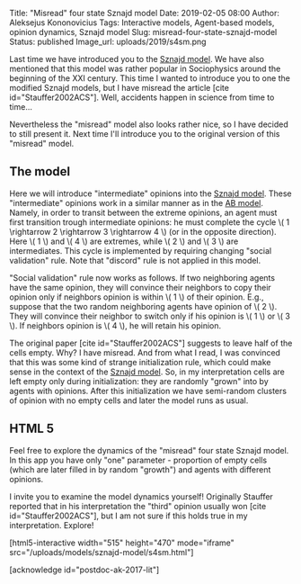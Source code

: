 Title: "Misread" four state Sznajd model
Date: 2019-02-05 08:00
Author: Aleksejus Kononovicius
Tags: Interactive models, Agent-based models, opinion dynamics, Sznajd model
Slug: misread-four-state-sznajd-model
Status: published
Image_url: uploads/2019/s4sm.png

Last time we have introduced you to the [Sznajd model]({filename}/articles/2019/sznajd-model.md).
We have also mentioned that this model was rather popular in Sociophysics around
the beginning of the XXI century. This time I wanted to introduce you to one the
modified Sznajd models, but I have misread the article [cite id="Stauffer2002ACS"].
Well, accidents happen in science from time to time...

Nevertheless the "misread" model also looks rather nice, so I have decided to
still present it. Next time I'll introduce you to the original version of this
"misread" model.<!--more-->

## The model

Here we will introduce "intermediate" opinions into the
[Sznajd model]({filename}/articles/2019/sznajd-model.md). These "intermediate"
opinions work in a similar manner as in the [AB model]({filename}/articles/2017/ab-modelis.md).
Namely, in order to transit between the extreme opinions, an agent must first
transition trough intermediate opinions: he must complete the cycle
\\\( 1 \rightarrow 2 \rightarrow 3 \rightarrow 4 \\\) (or in the opposite direction).
Here \\\( 1 \\\) and \\\( 4 \\\) are extremes, while \\\( 2 \\\) and \\\( 3 \\\)
are intermediates. This cycle is implemented by requiring changing "social validation"
rule. Note that "discord" rule is not applied in this model.

"Social validation" rule now works as follows. If two neighboring agents have the
same opinion, they will convince their neighbors to copy their opinion only if
neighbors opinion is within \\\( 1 \\\) of their opinion. E.g., suppose that the
two random neighboring agents have opinion of \\\( 2 \\\). They will convince
their neighbor to switch only if his opinion is \\\( 1 \\\) or \\\( 3 \\\).
If neighbors opinion is \\\( 4 \\\), he will retain his opinion.

The original paper [cite id="Stauffer2002ACS"] suggests to leave half of the cells
empty. Why? I have misread. And from what I read, I was convinced that this was
some kind of strange initialization rule, which could make sense in the context
of the [Sznajd model]({filename}/articles/2019/sznajd-model.md). So, in my
interpretation cells are left empty only during initialization: they are
randomly "grown" into by agents with opinions. After this initialization we have
semi-random clusters of opinion with no empty cells and later the model runs as
usual.

## HTML 5

Feel free to explore the dynamics of the "misread" four state Sznajd model. In
this app you have only "one" parameter - proportion of empty cells (which are
later filled in by random "growth") and agents with different opinions.

I invite you to examine the model dynamics yourself! Originally Stauffer reported
that in his interpretation the "third" opinion usually won [cite id="Stauffer2002ACS"],
but I am not sure if this holds true in my interpretation. Explore!

[html5-interactive width="515" height="470" mode="iframe"
src="/uploads/models/sznajd-model/s4sm.html"]

[acknowledge id="postdoc-ak-2017-lit"]
